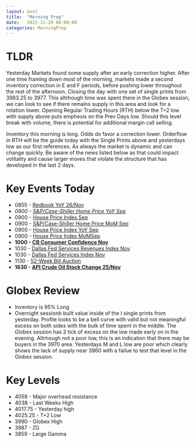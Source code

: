 ```yaml
---
layout: post
title:  "Morning Prep"
date:   2022-11-29 08:00:00
categories: MorningPrep
---
```

# TLDR
Yesterday Markets found some supply after an early correction higher. After one time framing down most of the morning, markets made a second inventory correction in E and F periods, before pushing lower throughout the rest of the afternoon. Closing the day with one set of single prints from 3983.25 to 3977. This altrhough time was spent there in the Globex session, we can look to see if there remains supply in this area and look for a rotation lower. Opening Regular Trading Hours (RTH) below the T+2 low with supply above puts emphesis on the Prev Days low. Should this level break with volume, there is potential for additional margin call selling. 

Inventory this morning is long. Odds  do favor a correction lower. Orderflow in RTH will be the guide today with the Single Prints above and yesterdays low as our first references. As always the market is dynamic and can change quickly. Be aware of the news listed below as that could impact volitality and cause larger moves that violate the structure that has developed in the last 2 days. 

# Key Events Today
- 0855 - [Redbook YoY 26/Nov](https://tradingeconomics.com/united-states/redbook-index)
- *0900 - [S&P/Case-Shiller Home Price YoY Sep](https://tradingeconomics.com/united-states/case-shiller-home-price-index-yoy)*
- 0900 - [House Price Index Sep](https://tradingeconomics.com/united-states/housing-index)
- 0900 - [S&P/Case-Shiller Home Price MoM Sep](https://tradingeconomics.com/united-states/case-shiller-home-price-index-mom)
- 0900 - [House Price Index YoY  Sep](https://tradingeconomics.com/united-states/house-price-index-yoy)
- 0900 - [House Price Index MoMSep](https://tradingeconomics.com/united-states/house-price-index-mom)
- **1000 - [CB Consumer Confidence Nov](#)**
- 1030 - [Dallas Fed Services Revenues Index Nov](https://tradingeconomics.com/united-states/dallas-fed-services-revenues-index)
- 1030 - [Dallas Fed Services Index Nov](https://tradingeconomics.com/united-states/dallas-fed-services-index)
- 1130 - [52-Week Bill Auction](https://tradingeconomics.com/united-states/52-week-bill-yield)
- **1630 - [API Crude Oil Stock Change 25/Nov](https://tradingeconomics.com/united-states/api-crude-oil-stock-change)**

# Globex Review
- Inventory is 95% Long
-  Overnight sessionb built value inside of the I single prints from yesterday. Profile looks to be a bell curve with valid but not meaningful excess on both sides with the bulk of time spent in the middle.  The Globex session has 2 tick of excess on the low made early on in the evening. Altrhough not a poor low, this is an indication that there may be buyers in the 3970 area. Yesterdays M and L low are poor which clearly shows the lack of supply near 3960 with a failue to test that level in the Globex session. 


# Key Levels
- 4058   - Major overhead resistance
- 4038    - Last Weeks High
- 4017.75 - Yesterday high
- 4025.25 - T+2 Low
- 3990    - Globex High
- 3987    - ZG
- 3859    - Large Gamma
​
​
​